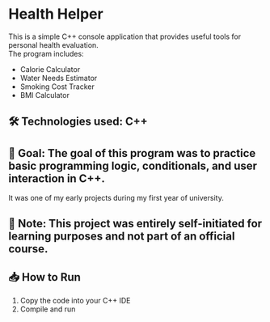 # Health Helper

This is a simple C++ console application that provides useful tools for personal health evaluation.  
The program includes:

- Calorie Calculator  
- Water Needs Estimator  
- Smoking Cost Tracker  
- BMI Calculator

## 🛠️ **Technologies used:** C++

## 🎯 **Goal:** The goal of this program was to practice basic programming logic, conditionals, and user interaction in C++.  
It was one of my early projects during my first year of university.

## 📌 Note: This project was entirely self-initiated for learning purposes and not part of an official course.

## 📥 How to Run
1. Copy the code into your C++ IDE
2. Compile and run

